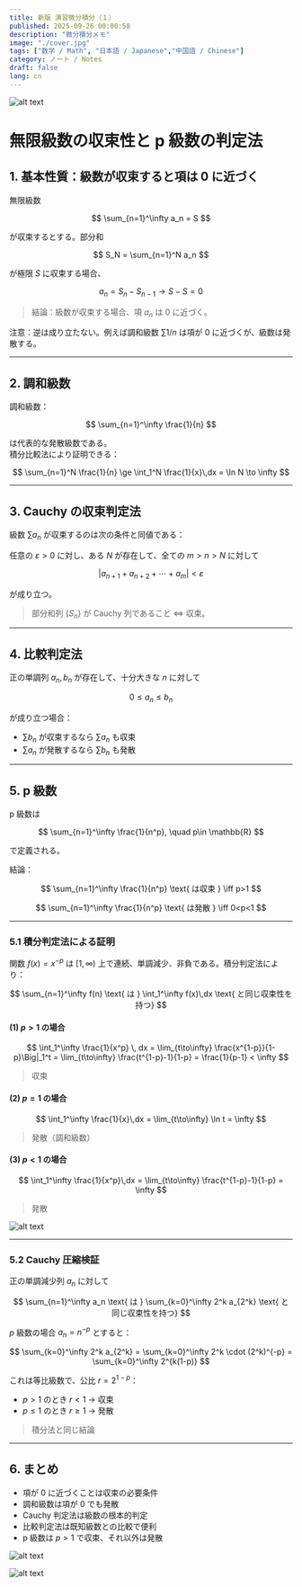 ```yaml
---
title: 新版 演習微分積分（１）
published: 2025-09-26 00:00:58
description: "微分積分メモ"
image: "./cover.jpg"
tags: ["数学 / Math", "日本語 / Japanese","中国語 / Chinese"]
category: ノート / Notes
draft: false
lang: cn 
---
```


![alt text](image.png)

# 無限級数の収束性と p 級数の判定法

## 1. 基本性質：級数が収束すると項は 0 に近づく
無限級数

$$
\sum_{n=1}^\infty a_n = S
$$

が収束するとする。部分和

$$
S_N = \sum_{n=1}^N a_n
$$

が極限 $S$ に収束する場合、

$$
a_n = S_n - S_{n-1} \to S - S = 0
$$

> 結論：級数が収束する場合、項 $a_n$ は 0 に近づく。

注意：逆は成り立たない。例えば調和級数 $\sum 1/n$ は項が 0 に近づくが、級数は発散する。

---

## 2. 調和級数
調和級数：

$$
\sum_{n=1}^\infty \frac{1}{n}
$$

は代表的な発散級数である。  
積分比較法により証明できる：

$$
\sum_{n=1}^N \frac{1}{n} \ge \int_1^N \frac{1}{x}\,dx = \ln N \to \infty
$$

---

## 3. Cauchy の収束判定法
級数 $\sum a_n$ が収束するのは次の条件と同値である：

任意の $\varepsilon > 0$ に対し、ある $N$ が存在して、全ての $m>n>N$ に対して

$$
|a_{n+1} + a_{n+2} + \cdots + a_m| < \varepsilon
$$

が成り立つ。

> 部分和列 $\{S_n\}$ が Cauchy 列であること ⇔ 収束。

---

## 4. 比較判定法
正の単調列 $a_n, b_n$ が存在して、十分大きな $n$ に対して

$$
0 \le a_n \le b_n
$$

が成り立つ場合：

- $\sum b_n$ が収束するなら $\sum a_n$ も収束  
- $\sum a_n$ が発散するなら $\sum b_n$ も発散

---

## 5. p 級数
p 級数は

$$
\sum_{n=1}^\infty \frac{1}{n^p}, \quad p\in \mathbb{R}
$$

で定義される。

結論：

$$
\sum_{n=1}^\infty \frac{1}{n^p} \text{ は収束 } \iff p>1
$$


$$
\sum_{n=1}^\infty \frac{1}{n^p} \text{ は発散 } \iff 0<p<1
$$


---

### 5.1 積分判定法による証明
関数 $f(x) = x^{-p}$ は $[1,\infty)$ 上で連続、単調減少、非負である。積分判定法により：

$$
\sum_{n=1}^\infty f(n) \text{ は } \int_1^\infty f(x)\,dx \text{ と同じ収束性を持つ}
$$

#### (1) $p>1$ の場合
$$
\int_1^\infty \frac{1}{x^p} \, dx
= \lim_{t\to\infty} \frac{x^{1-p}}{1-p}\Big|_1^t
= \lim_{t\to\infty} \frac{t^{1-p}-1}{1-p} = \frac{1}{p-1} < \infty
$$

> 収束

#### (2) $p=1$ の場合
$$
\int_1^\infty \frac{1}{x}\,dx = \lim_{t\to\infty} \ln t = \infty
$$

> 発散（調和級数）

#### (3) $p<1$ の場合
$$
\int_1^\infty \frac{1}{x^p}\,dx = \lim_{t\to\infty} \frac{t^{1-p}-1}{1-p} = \infty
$$

> 発散

![alt text](image-3.png)

---

### 5.2 Cauchy 圧縮検証
正の単調減少列 $a_n$ に対して

$$
\sum_{n=1}^\infty a_n \text{ は } \sum_{k=0}^\infty 2^k a_{2^k} \text{ と同じ収束性を持つ}
$$

$p$ 級数の場合 $a_n = n^{-p}$ とすると：

$$
\sum_{k=0}^\infty 2^k a_{2^k} = \sum_{k=0}^\infty 2^k \cdot (2^k)^{-p} = \sum_{k=0}^\infty 2^{k(1-p)}
$$

これは等比級数で、公比 $r = 2^{1-p}$：

- $p>1$ のとき $r<1$ → 収束  
- $p \le 1$ のとき $r \ge 1$ → 発散

> 積分法と同じ結論

---

## 6. まとめ
- 項が 0 に近づくことは収束の必要条件  
- 調和級数は項が 0 でも発散  
- Cauchy 判定法は級数の根本的判定  
- 比較判定法は既知級数との比較で便利  
- p 級数は $p>1$ で収束、それ以外は発散

![alt text](image-1.png)

![alt text](image-2.png)
